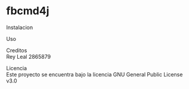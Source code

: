 # fbcmd4j

Instalacion

Uso

Creditos        
Rey Leal 2865879

Licencia  
Este proyecto se encuentra bajo la licencia GNU General Public License v3.0
